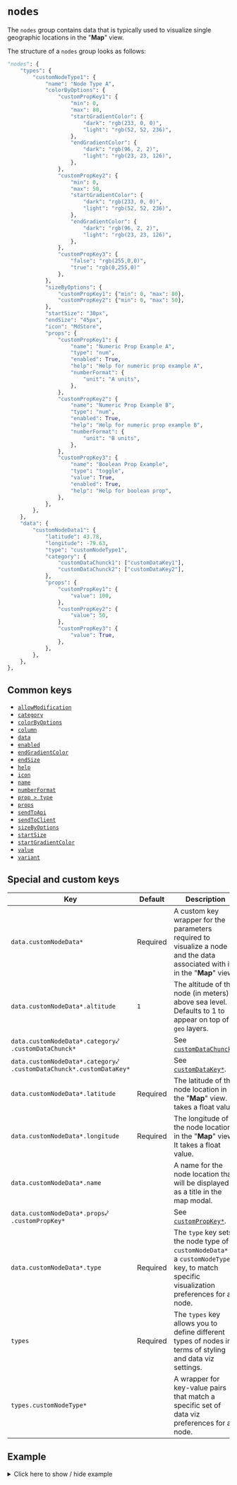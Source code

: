# `nodes`
The `nodes` group contains data that is typically used to visualize single geographic locations in the "**Map**" view.

The structure of a `nodes` group looks as follows:
```py
"nodes": {
    "types": {
        "customNodeType1": {
            "name": "Node Type A",
            "colorByOptions": {
                "customPropKey1": {
                    "min": 0,
                    "max": 80,
                    "startGradientColor": {
                        "dark": "rgb(233, 0, 0)",
                        "light": "rgb(52, 52, 236)",
                    },
                    "endGradientColor": {
                        "dark": "rgb(96, 2, 2)",
                        "light": "rgb(23, 23, 126)",
                    },
                },
                "customPropKey2": {
                    "min": 0,
                    "max": 50,
                    "startGradientColor": {
                        "dark": "rgb(233, 0, 0)",
                        "light": "rgb(52, 52, 236)",
                    },
                    "endGradientColor": {
                        "dark": "rgb(96, 2, 2)",
                        "light": "rgb(23, 23, 126)",
                    },
                },
                "customPropKey3": {
                    "false": "rgb(255,0,0)",
                    "true": "rgb(0,255,0)"
                },
            },
            "sizeByOptions": {
                "customPropKey1": {"min": 0, "max": 80},
                "customPropKey2": {"min": 0, "max": 50},
            },
            "startSize": "30px",
            "endSize": "45px",
            "icon": "MdStore",
            "props": {
                "customPropKey1": {
                    "name": "Numeric Prop Example A",
                    "type": "num",
                    "enabled": True,
                    "help": "Help for numeric prop example A",
                    "numberFormat": {
                        "unit": "A units",
                    },
                },
                "customPropKey2": {
                    "name": "Numeric Prop Example B",
                    "type": "num",
                    "enabled": True,
                    "help": "Help for numeric prop example B",
                    "numberFormat": {
                        "unit": "B units",
                    },
                },
                "customPropKey3": {
                    "name": "Boolean Prop Example",
                    "type": "toggle",
                    "value": True,
                    "enabled": True,
                    "help": "Help for boolean prop",
                },
            },
        },
    },
    "data": {
        "customNodeData1": {
            "latitude": 43.78,
            "longitude": -79.63,
            "type": "customNodeType1",
            "category": {
                "customDataChunck1": ["customDataKey1"],
                "customDataChunck2": ["customDataKey2"],
            },
            "props": {
                "customPropKey1": {
                    "value": 100,
                },
                "customPropKey2": {
                    "value": 50,
                },
                "customPropKey3": {
                    "value": True,
                },
            },
        },
    },
},
```

## Common keys
- [`allowModification`](../common_keys/common_keys.md#allowModification)
- [`category`](../common_keys/common_keys.md#category)
- [`colorByOptions`](../common_keys/common_keys.md#colorByOptions)
- [`column`](../common_keys/common_keys.md#column)
- [`data`](../common_keys/common_keys.md#data)
- [`enabled`](../common_keys/common_keys.md#enabled)
- [`endGradientColor`](../common_keys/common_keys.md#endGradientColor)
- [`endSize`](../common_keys/common_keys.md#endSize)
- [`help`](../common_keys/props.md#help)
- [`icon`](../common_keys/common_keys.md#icon)
- [`name`](../common_keys/common_keys.md#name)
- [`numberFormat`](../common_keys/common_keys.md#number-format)
- [`prop > type`](../common_keys/props.md#prop-type)
- [`props`](../common_keys/common_keys.md#props-short)
- [`sendToApi`](../common_keys/common_keys.md#sendToApi)
- [`sendToClient`](../common_keys/common_keys.md#sendToClient)
- [`sizeByOptions`](../common_keys/common_keys.md#sizeByOptions)
- [`startSize`](../common_keys/common_keys.md#startSize)
- [`startGradientColor`](../common_keys/common_keys.md#startGradientColor)
- [`value`](../common_keys/props.md#value)
- [`variant`](../common_keys/props.md#variant)

## Special and custom keys
Key | Default | Description
--- | ------- | -----------
<a name="node-data-point">`data.customNodeData*`</a> | Required | A custom key wrapper for the parameters required to visualize a node and the data associated with it in the "**Map**" view.
`data.customNodeData*.altitude` | `1` | The altitude of the node (in meters) above sea level. Defaults to 1 to appear on top of `geo` layers.
`data.customNodeData*.category`&swarhk;<br>`.customDataChunck*` | | See [`customDataChunck*`](categories.md#customDataChunck).
`data.customNodeData*.category`&swarhk;<br>`.customDataChunck*.customDataKey*` | | See [`customDataKey*`](categories.md#customDataKey).
`data.customNodeData*.latitude` | Required | The latitude of the node location in the "**Map**" view. It takes a float value.
`data.customNodeData*.longitude` | Required | The longitude of the node location in the "**Map**" view. It takes a float value.
`data.customNodeData*.name` | | A name for the node location that will be displayed as a title in the map modal.
`data.customNodeData*.props`&swarhk;<br>`.customPropKey*` | | See [`customPropKey*`](../common_keys/props.md#customPropKey).
`data.customNodeData*.type` | Required | The `type` key sets the node type of `customNodeData*` to a `customNodeType*` key, to match specific visualization preferences for a node.
`types` | Required | The `types` key allows you to define different types of nodes in terms of styling and data viz settings.
<a name="node-type">`types.customNodeType*`</a> | | A wrapper for key-value pairs that match a specific set of data viz preferences for a node.

## Example

<details>
  <summary>Click here to show / hide example</summary>

```py
"nodes": {
    "types": {
        "nodeTypeA": {
            "name": "Node Type A",
            "colorByOptions": {
                "numericPropExampleA": {
                    "min": 0,
                    "max": 80,
                    "startGradientColor": {
                        "dark": "rgb(233, 0, 0)",
                        "light": "rgb(52, 52, 236)",
                    },
                    "endGradientColor": {
                        "dark": "rgb(96, 2, 2)",
                        "light": "rgb(23, 23, 126)",
                    },
                },
                "numericPropExampleB": {
                    "min": 0,
                    "max": 50,
                    "startGradientColor": {
                        "dark": "rgb(233, 0, 0)",
                        "light": "rgb(52, 52, 236)",
                    },
                    "endGradientColor": {
                        "dark": "rgb(96, 2, 2)",
                        "light": "rgb(23, 23, 126)",
                    },
                },
                "booleanPropExample": {
                    "false": "rgb(255,0,0)",
                    "true": "rgb(0,255,0)"
                },
            },
            "sizeByOptions": {
                "numericPropExampleA": {"min": 0, "max": 80},
                "numericPropExampleB": {"min": 0, "max": 50},
            },
            "startSize": "30px",
            "endSize": "45px",
            "icon": "MdStore",
            "props": {
                "numericPropExampleA": {
                    "name": "Numeric Prop Example A",
                    "type": "num",
                    "enabled": True,
                    "help": "Help for numeric prop example A",
                    "numberFormat": {
                        "unit": "A units",
                    },
                },
                "numericPropExampleB": {
                    "name": "Numeric Prop Example B",
                    "type": "num",
                    "enabled": True,
                    "help": "Help for numeric prop example B",
                    "numberFormat": {
                        "unit": "B units",
                    },
                },
                "booleanPropExample": {
                    "name": "Boolean Prop Example",
                    "type": "toggle",
                    "value": True,
                    "enabled": True,
                    "help": "Help for boolean prop",
                },
            },
        },
        "nodeTypeB": {
            "name": "Node Type B",
            "colorByOptions": {
                "numericPropExampleA": {
                    "min": 0,
                    "max": 1000,
                    "startGradientColor": {
                        "dark": "rgb(233, 0, 0)",
                        "light": "rgb(52, 52, 236)",
                    },
                    "endGradientColor": {
                        "dark": "rgb(96, 2, 2)",
                        "light": "rgb(23, 23, 126)",
                    },
                },
                "numericPropExampleB": {
                    "min": 0,
                    "max": 50,
                    "startGradientColor": {
                        "dark": "rgb(233, 0, 0)",
                        "light": "rgb(52, 52, 236)",
                    },
                    "endGradientColor": {
                        "dark": "rgb(96, 2, 2)",
                        "light": "rgb(23, 23, 126)",
                    },
                },
                "booleanPropExample": {
                    "false": "rgb(233, 0, 0)",
                    "true": "rgb(0, 233, 0)"
                },
            },
            "sizeByOptions": {
                "numericPropExampleA": {"min": 0, "max": 100},
                "numericPropExampleB": {"min": 0, "max": 250},
            },
            "startSize": "30px",
            "endSize": "45px",
            "icon": "BsBuilding",
            "props": {
                "numericPropExampleA": {
                    "name": "Numeric Prop Example A",
                    "type": "num",
                    "enabled": True,
                    "help": "Help for numeric prop example A",
                    "numberFormat": {
                        "unit": "A units",
                    },
                },
                "numericPropExampleB": {
                    "name": "Numeric Prop Example B",
                    "type": "num",
                    "enabled": True,
                    "help": "Help for numeric prop example B",
                    "numberFormat": {
                        "unit": "B units",
                    },
                },
                "booleanPropExample": {
                    "name": "Boolean Prop Example",
                    "type": "toggle",
                    "value": True,
                    "enabled": True,
                    "help": "Help for boolean prop",
                },
            },
        },
    },
    "data": {
        "node1": {
            "latitude": 43.78,
            "longitude": -79.63,
            "type": "nodeTypeA",
            "category": {
                "location": ["locCaOn"],
                "sku": ["SKU2", "SKU1"],
            },
            "props": {
                "numericPropExampleA": {
                    "value": 100,
                },
                "numericPropExampleB": {
                    "value": 50,
                },
                "booleanPropExample": {
                    "value": True,
                },
            },
        },
        "node2": {
            "latitude": 39.82,
            "longitude": -86.18,
            "type": "nodeTypeA",
            "category": {
                "location": ["locUsIn"],
                "sku": ["SKU2", "SKU1"],
            },
            "props": {
                "numericPropExampleA": {
                    "value": 80,
                },
                "numericPropExampleB": {
                    "value": 40,
                },
                "booleanPropExample": {
                    "value": True,
                },
            },
        },
        "node3": {
            "latitude": 42.89,
            "longitude": -85.68,
            "type": "nodeTypeB",
            "category": {
                "location": ["locUsMi"],
                "sku": ["SKU2", "SKU1"],
            },
            "props": {
                "numericPropExampleA": {
                    "value": 500,
                },
                "numericPropExampleB": {
                    "value": 150,
                },
                "booleanPropExample": {
                    "value": True,
                },
            },
        },
        "node4": {
            "latitude": 28.49,
            "longitude": -81.56,
            "type": "nodeTypeB",
            "category": {
                "location": ["locUsFl"],
                "sku": ["SKU2", "SKU1"],
            },
            "props": {
                "numericPropExampleA": {
                    "value": 1000,
                },
                "numericPropExampleB": {
                    "value": 250,
                },
                "booleanPropExample": {
                    "value": True,
                },
            },
        },
        "node5": {
            "latitude": 42.361176,
            "longitude": -71.084707,
            "type": "nodeTypeB",
            "category": {
                "location": ["locUsMa"],
                "sku": ["SKU2", "SKU1"],
            },
            "props": {
                "numericPropExampleA": {
                    "value": 1000,
                },
                "numericPropExampleB": {
                    "value": 250,
                },
                "booleanPropExample": {
                    "value": True,
                },
            },
        },
    },
}
```
</details>
